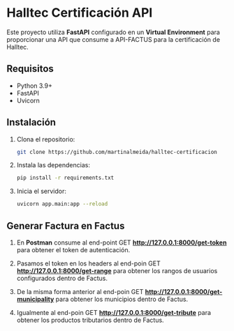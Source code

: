 # Halltec Certificación API

Este proyecto utiliza **FastAPI** configurado en un **Virtual Environment** para proporcionar una API que consume a API-FACTUS para la certificación de Halltec.

## Requisitos
- Python 3.9+
- FastAPI
- Uvicorn

## Instalación
1. Clona el repositorio:
   ```bash
   git clone https://github.com/martinalmeida/halltec-certificacion
   ```

2. Instala las dependencias:
    ```bash
    pip install -r requirements.txt
    ```

3. Inicia el servidor:
    ```bash
    uvicorn app.main:app --reload
    ```

## Generar Factura en Factus
1. En **Postman** consume al end-point GET **http://127.0.0.1:8000/get-token** para obtener el token de autenticación.

2. Pasamos el token en los headers al end-poin GET **http://127.0.0.1:8000/get-range** para obtener los rangos de usuarios configurados dentro de Factus.

3. De la misma forma anterior al end-poin GET **http://127.0.0.1:8000/get-municipality** para obtener los municipios dentro de Factus.

4. Igualmente al end-poin GET **http://127.0.0.1:8000/get-tribute** para obtener los productos tributarios dentro de Factus.